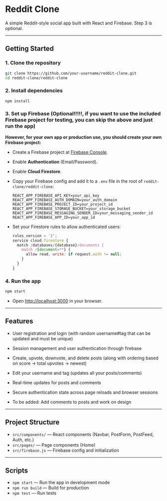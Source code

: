 # Reddit Clone

A simple Reddit-style social app built with React and Firebase. Step 3 is optional.

---

## Getting Started

### 1. **Clone the repository**

```bash
git clone https://github.com/your-username/reddit-clone.git
cd reddit-clone/reddit-clone
```

### 2. **Install dependencies**

```bash
npm install
```

### 3. **Set up Firebase** (Optional!!!!!, if you want to use the included Firebase project for testing, you can skip the above and just run the app)

**However, for your own app or production use, you should create your own Firebase project:**


- Create a Firebase project at [Firebase Console](https://console.firebase.google.com/).
- Enable **Authentication** (Email/Password).
- Enable **Cloud Firestore**.
- Copy your Firebase config and add it to a `.env` file in the root of `reddit-clone/reddit-clone`:

  ```
  REACT_APP_FIREBASE_API_KEY=your_api_key
  REACT_APP_FIREBASE_AUTH_DOMAIN=your_auth_domain
  REACT_APP_FIREBASE_PROJECT_ID=your_project_id
  REACT_APP_FIREBASE_STORAGE_BUCKET=your_storage_bucket
  REACT_APP_FIREBASE_MESSAGING_SENDER_ID=your_messaging_sender_id
  REACT_APP_FIREBASE_APP_ID=your_app_id
  ```

- Set your Firestore rules to allow authenticated users:

  ```js
  rules_version = '2';
  service cloud.firestore {
    match /databases/{database}/documents {
      match /{document=**} {
        allow read, write: if request.auth != null;
      }
    }
  }
  ```

### 4. **Run the app**

```bash
npm start
```

- Open [http://localhost:3000](http://localhost:3000) in your browser.

---

## Features

- User registration and login (with random username#tag that can be updated and must be unique)
- Session management and user authentication through firebase
- Create, upvote, downvote, and delete posts (along with ordering based on score -> total upvotes -> newest)
- Edit your username and tag (updates all your posts/comments)
- Real-time updates for posts and comments
- Secure authentication state across page reloads and browser sessions


- To be added: Add comments to posts and work on design

---

## Project Structure

- `src/components/` — React components (Navbar, PostForm, PostFeed, Auth, etc.)
- `src/pages/` — Page components (Home)
- `src/firebase.js` — Firebase config and initialization

---

## Scripts

- `npm start` — Run the app in development mode
- `npm run build` — Build for production
- `npm test` — Run tests
